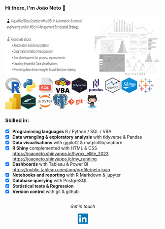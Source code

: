 ### Hi there, I'm João Neto 👋    
<img align = "left" src= "https://github.com/netojoao85/icons/blob/main/banner1.png" height = "200" />


##  
<img src= "https://github.com/netojoao85/icons/blob/main/r_programming.svg" width = "50" height = "50" /> <img src= "https://github.com/netojoao85/icons/blob/main/python.svg" width = "50" height = "50" /> <img src= "https://github.com/netojoao85/icons/blob/main/sql.svg" width = "50" height = "50" /> <img src= "https://github.com/netojoao85/icons/blob/main/VBA.svg" width = "50" height = "50" /> <img src= "https://github.com/netojoao85/icons/blob/main/tidyverse.svg" width = "50" height = "50" /> <img src= "https://github.com/netojoao85/icons/blob/main/pandas.svg" width = "50" height = "50" /> <img src= "https://github.com/netojoao85/icons/blob/main/ggplot2.svg" width = "50" height = "50" /> <img src= "https://github.com/netojoao85/icons/blob/main/shiny.svg" width = "50" height = "50" /> <img src= "https://github.com/netojoao85/icons/blob/main/tableau.svg" width = "50" height = "50" /> <img src= "https://github.com/netojoao85/icons/blob/main/power_bi.svg" width = "50" height = "50" /><img src= "https://github.com/netojoao85/icons/blob/main/rmarkdown.svg" width = "50" height = "50" /> <img src="https://github.com/netojoao85/icons/blob/main/jupyter.svg" width = "50" height = "50" /><img src= "https://github.com/netojoao85/icons/blob/main/postres_sql.svg" width = "50" height = "50" /><img src= "https://github.com/netojoao85/icons/blob/main/git.svg" width = "50" height = "50" /> <img src= "https://github.com/netojoao85/icons/blob/main/github_icon.svg" width = "50" height = "50" />       



### Skilled in:
- [x] **Programming languages** R / Python / SQL / VBA
- [x] **Data wrangling & exploratory analysis** with tidyverse & Pandas
- [x] **Data visualisations** with ggplot2 & matplotlib/seaborn
- [X] **R Shiny** complemented with HTML & CSS
      https://joaoneto.shinyapps.io/hyrox_ellite_2023      
      https://joaoneto.shinyapps.io/my_running      
- [x] **Dashboards** with Tableau & Power BI         
      https://public.tableau.com/app/profile/neto.joao               
- [x] **Notebooks and reporting** with R Markdown & jupyter
- [x] **Database querying** with PostgreSQL
- [x] **Statistical tests & Regression**
- [x] **Version control** with git & github
##
<p align = "center">
  <i> 
    Get in touch
  </i>
</p>
<p align="center">
  <a href = "https://www.linkedin.com/in/joaonetoprofile/" target = "_blank">
    <img src = "https://github.com/devicons/devicon/blob/master/icons/linkedin/linkedin-original.svg" alt = "linkedin logo" width = "35" height = "35" />
  </a> 
</p>

